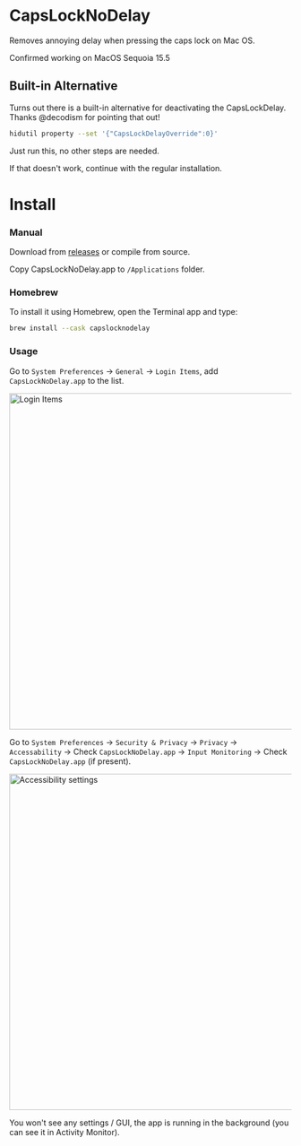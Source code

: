 # CapsLockNoDelay
Removes annoying delay when pressing the caps lock on Mac OS.

Confirmed working on MacOS Sequoia 15.5

## Built-in Alternative
Turns out there is a built-in alternative for deactivating the CapsLockDelay.
Thanks @decodism for pointing that out!
```bash
hidutil property --set '{"CapsLockDelayOverride":0}'
```
Just run this, no other steps are needed.

If that doesn't work, continue with the regular installation.

# Install
### Manual

Download from [releases](https://github.com/gkpln3/CapsLockNoDelay/releases) or compile from source.

Copy CapsLockNoDelay.app to `/Applications` folder.

### Homebrew

To install it using Homebrew, open the Terminal app and type:
```bash
brew install --cask capslocknodelay
```

### Usage

Go to `System Preferences` -> `General` -> `Login Items`, add `CapsLockNoDelay.app` to the list.

<img width="600" alt="Login Items" src="https://user-images.githubusercontent.com/8081679/207524899-e5b60ff3-cec2-416d-8563-a85d00cd5101.png">


Go to `System Preferences` -> `Security & Privacy` -> `Privacy` -> `Accessability` -> Check `CapsLockNoDelay.app` -> `Input Monitoring` -> Check `CapsLockNoDelay.app` (if present).

<img width="600" alt="Accessibility settings" src="https://user-images.githubusercontent.com/8081679/118651850-a13a8b00-b7ee-11eb-94cc-8fa999fc49a9.png">

You won't see any settings / GUI, the app is running in the background (you can see it in Activity Monitor).
